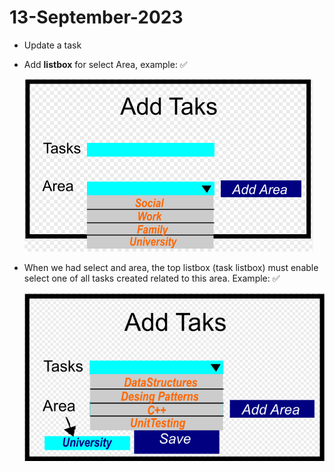 # 13-September-2023

* Update a task

* Add **listbox** for select Area, example: ✅

    ![AreaListBox](Pictures/AreaListBox.png 'AreaListBox')

* When we had select and area, the top listbox (task listbox) must enable select one of all tasks created related to this area. Example: ✅

    ![TaskListBox](Pictures/TaskListBox.png 'TaskListBox')
